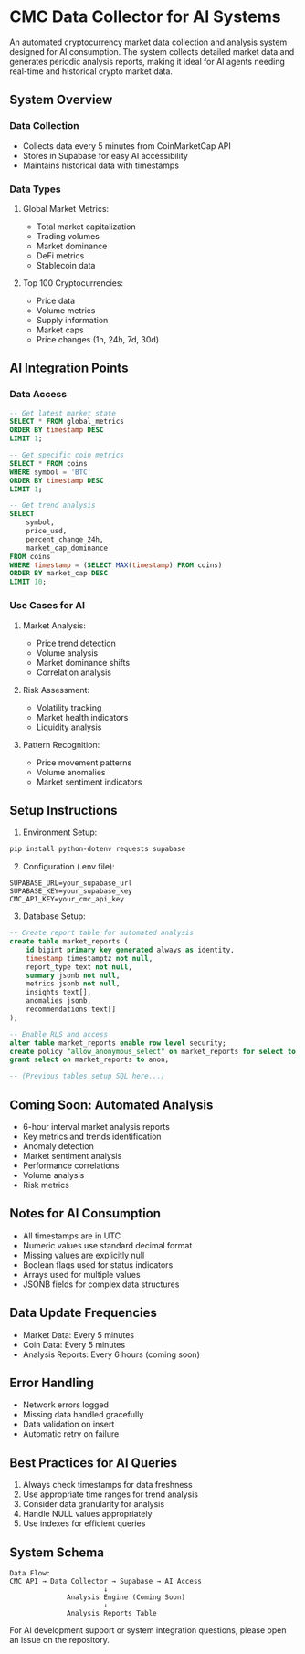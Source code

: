 # CMC Data Collector for AI Systems

An automated cryptocurrency market data collection and analysis system designed for AI consumption. The system collects detailed market data and generates periodic analysis reports, making it ideal for AI agents needing real-time and historical crypto market data.

## System Overview

### Data Collection
- Collects data every 5 minutes from CoinMarketCap API
- Stores in Supabase for easy AI accessibility
- Maintains historical data with timestamps

### Data Types
1. Global Market Metrics:
   - Total market capitalization
   - Trading volumes
   - Market dominance
   - DeFi metrics
   - Stablecoin data
   
2. Top 100 Cryptocurrencies:
   - Price data
   - Volume metrics
   - Supply information
   - Market caps
   - Price changes (1h, 24h, 7d, 30d)

## AI Integration Points

### Data Access
```sql
-- Get latest market state
SELECT * FROM global_metrics 
ORDER BY timestamp DESC 
LIMIT 1;

-- Get specific coin metrics
SELECT * FROM coins 
WHERE symbol = 'BTC' 
ORDER BY timestamp DESC 
LIMIT 1;

-- Get trend analysis
SELECT 
    symbol,
    price_usd,
    percent_change_24h,
    market_cap_dominance
FROM coins 
WHERE timestamp = (SELECT MAX(timestamp) FROM coins)
ORDER BY market_cap DESC
LIMIT 10;
```

### Use Cases for AI
1. Market Analysis:
   - Price trend detection
   - Volume analysis
   - Market dominance shifts
   - Correlation analysis

2. Risk Assessment:
   - Volatility tracking
   - Market health indicators
   - Liquidity analysis

3. Pattern Recognition:
   - Price movement patterns
   - Volume anomalies
   - Market sentiment indicators

## Setup Instructions

1. Environment Setup:
```bash
pip install python-dotenv requests supabase
```

2. Configuration (.env file):
```
SUPABASE_URL=your_supabase_url
SUPABASE_KEY=your_supabase_key
CMC_API_KEY=your_cmc_api_key
```

3. Database Setup:
```sql
-- Create report table for automated analysis
create table market_reports (
    id bigint primary key generated always as identity,
    timestamp timestamptz not null,
    report_type text not null,
    summary jsonb not null,
    metrics jsonb not null,
    insights text[],
    anomalies jsonb,
    recommendations text[]
);

-- Enable RLS and access
alter table market_reports enable row level security;
create policy "allow_anonymous_select" on market_reports for select to anon using (true);
grant select on market_reports to anon;

-- (Previous tables setup SQL here...)
```

## Coming Soon: Automated Analysis
- 6-hour interval market analysis reports
- Key metrics and trends identification
- Anomaly detection
- Market sentiment analysis
- Performance correlations
- Volume analysis
- Risk metrics

## Notes for AI Consumption
- All timestamps are in UTC
- Numeric values use standard decimal format
- Missing values are explicitly null
- Boolean flags used for status indicators
- Arrays used for multiple values
- JSONB fields for complex data structures

## Data Update Frequencies
- Market Data: Every 5 minutes
- Coin Data: Every 5 minutes
- Analysis Reports: Every 6 hours (coming soon)

## Error Handling
- Network errors logged
- Missing data handled gracefully
- Data validation on insert
- Automatic retry on failure

## Best Practices for AI Queries
1. Always check timestamps for data freshness
2. Use appropriate time ranges for trend analysis
3. Consider data granularity for analysis
4. Handle NULL values appropriately
5. Use indexes for efficient queries

## System Schema
```plaintext
Data Flow:
CMC API → Data Collector → Supabase → AI Access
                       ↓
              Analysis Engine (Coming Soon)
                       ↓
              Analysis Reports Table
```

For AI development support or system integration questions, please open an issue on the repository.

